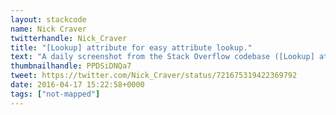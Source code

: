 ```yaml
---
layout: stackcode
name: Nick Craver
twitterhandle: Nick_Craver
title: "[Lookup] attribute for easy attribute lookup."
text: "A daily screenshot from the Stack Overflow codebase ([Lookup] attribute for easy attribute lookup). "
thumbnailhandle: PPDSiDNQa7
tweet: https://twitter.com/Nick_Craver/status/721675319422369792
date: 2016-04-17 15:22:58+0000
tags: ["not-mapped"]
---
```

